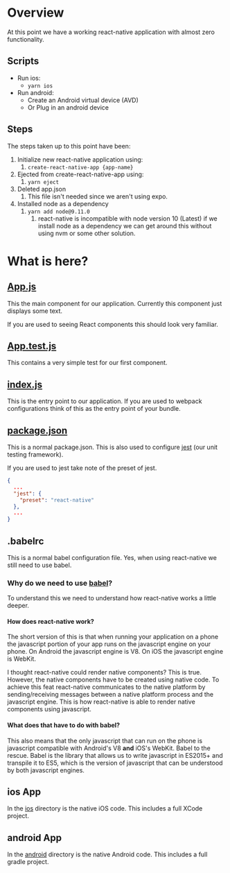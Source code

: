 # Overview

At this point we have a working react-native application with almost zero functionality.

## Scripts

* Run ios:
  * `yarn ios`
* Run android:
  * Create an Android virtual device (AVD)
  * Or Plug in an android device
## Steps
The steps taken up to this point have been:

1. Initialize new react-native application using:
    1. `create-react-native-app {app-name}`
1. Ejected from create-react-native-app using:
    1. `yarn eject`
1. Deleted app.json
    1. This file isn't needed since we aren't using expo.
1. Installed node as a dependency
    1. `yarn add node@9.11.0`
        1. react-native is incompatible with node version 10 (Latest) if we install node as a dependency we can get around this without using nvm or some other solution.
    
# What is here?

## [App.js](./App.js)

This the main component for our application. Currently this component just displays some text. 

If you are used to seeing React components this should look very familiar.

## [App.test.js](./App.test.js)

This contains a very simple test for our first component.

## [index.js](./index.js)

This is the entry point to our application. If you are used to webpack configurations think of this as the entry point of your bundle.

## [package.json](./package.json)

This is a normal package.json. This is also used to configure [jest](https://facebook.github.io/jest/) (our unit testing framework). 

If you are used to jest take note of the preset of jest.

```json
{
  ...
  "jest": {
    "preset": "react-native"
  },
  ...
}
```

## .babelrc

This is a normal babel configuration file. Yes, when using react-native we still need to use babel.

### Why do we need to use [babel](https://babeljs.io/)?

To understand this we need to understand how react-native works a little deeper. 

#### How does react-native work?

The short version of this is that when running your application on a phone the javascript portion of your app runs on the
javascript engine on your phone. On Android the javascript engine is V8. On iOS the javascript engine is WebKit. 

I thought react-native could render native components? This is true. However, the native components have to be created using
native code. To achieve this feat react-native communicates to the native platform by sending/receiving messages between a native platform
process and the javascript engine. This is how react-native is able to render native components using javascript.

#### What does that have to do with babel?

This also means that the only javascript that can run on the phone is javascript compatible with Android's V8 **and** iOS's WebKit. 
Babel to the rescue. Babel is the library that allows us to write javascript in ES2015+ and transpile it to ES5, which is the version 
of javascript that can be understood by both javascript engines. 

## ios App

In the [ios](./ios) directory is the native iOS code. This includes a full XCode project.

## android App

In the [android](./android) directory is the native Android code. This includes a full 
gradle project.
